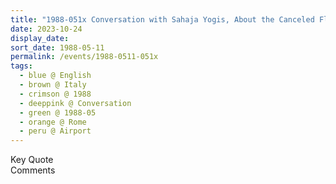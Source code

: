 ```yaml
---
title: "1988-051x Conversation with Sahaja Yogis, About the Canceled Flight, Airport, Rome, Italy (year not sure)"
date: 2023-10-24
display_date: 
sort_date: 1988-05-11
permalink: /events/1988-0511-051x
tags:
  - blue @ English
  - brown @ Italy
  - crimson @ 1988
  - deeppink @ Conversation
  - green @ 1988-05
  - orange @ Rome
  - peru @ Airport
---
```


<wave-list>
  <list-title color="green" width="75">Key Quote</list-title>
  <list-item color="BlanchedAlmond"  width="200"></list-item>
  <list-item color="Lavender"></list-item>
  <list-item color="BlanchedAlmond"></list-item>
</wave-list>

<br>

<wave-list>
  <list-title color="green" width="75">Comments</list-title>
  <list-item color="BlanchedAlmond"  width="200"></list-item>
  <list-item color="Lavender"></list-item>
  <list-item color="BlanchedAlmond"></list-item>
</wave-list>